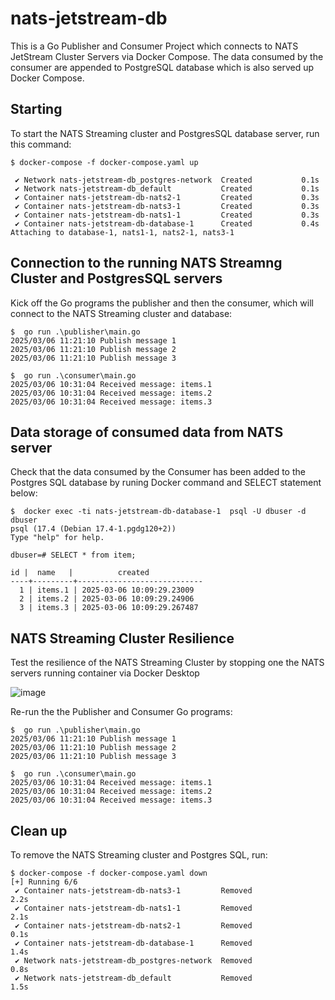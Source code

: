 # nats-jetstream-db

This is a Go Publisher and Consumer Project which connects to NATS JetStream Cluster Servers via Docker Compose. 
The data consumed by the consumer are appended to PostgreSQL database which is also served up Docker Compose.

## Starting

To start the NATS Streaming cluster and PostgresSQL database server, run this command:

```
$ docker-compose -f docker-compose.yaml up

 ✔ Network nats-jetstream-db_postgres-network  Created           0.1s 
 ✔ Network nats-jetstream-db_default           Created           0.1s 
 ✔ Container nats-jetstream-db-nats2-1         Created           0.3s 
 ✔ Container nats-jetstream-db-nats3-1         Created           0.3s 
 ✔ Container nats-jetstream-db-nats1-1         Created           0.3s 
 ✔ Container nats-jetstream-db-database-1      Created           0.4s 
Attaching to database-1, nats1-1, nats2-1, nats3-1
```

## Connection to the running NATS Streamng Cluster and PostgresSQL servers

Kick off the Go programs the publisher and then the consumer, which will connect to the NATS Streaming cluster and database:

```
$  go run .\publisher\main.go
2025/03/06 11:21:10 Publish message 1
2025/03/06 11:21:10 Publish message 2
2025/03/06 11:21:10 Publish message 3
```

```
$  go run .\consumer\main.go
2025/03/06 10:31:04 Received message: items.1
2025/03/06 10:31:04 Received message: items.2
2025/03/06 10:31:04 Received message: items.3
```

## Data storage of consumed data from NATS server

Check that the data consumed by the Consumer has been added to the Postgres SQL database by runing Docker command and SELECT statement below:

```
$  docker exec -ti nats-jetstream-db-database-1  psql -U dbuser -d dbuser
psql (17.4 (Debian 17.4-1.pgdg120+2))
Type "help" for help.

dbuser=# SELECT * from item;

id |  name   |          created
----+---------+----------------------------
  1 | items.1 | 2025-03-06 10:09:29.23009
  2 | items.2 | 2025-03-06 10:09:29.24906
  3 | items.3 | 2025-03-06 10:09:29.267487

```

## NATS Streaming Cluster Resilience

Test the resilience of the NATS Streaming Cluster by stopping one the NATS servers running container via Docker Desktop

![image](https://github.com/user-attachments/assets/ae9a60ae-7529-4482-afd7-15684ca65ba1)

Re-run the the Publisher and Consumer Go programs:

```
$  go run .\publisher\main.go
2025/03/06 11:21:10 Publish message 1
2025/03/06 11:21:10 Publish message 2
2025/03/06 11:21:10 Publish message 3
```

```
$  go run .\consumer\main.go
2025/03/06 10:31:04 Received message: items.1
2025/03/06 10:31:04 Received message: items.2
2025/03/06 10:31:04 Received message: items.3
```

## Clean up

To remove the NATS Streaming cluster and Postgres SQL, run:

```
$ docker-compose -f docker-compose.yaml down
[+] Running 6/6
 ✔ Container nats-jetstream-db-nats3-1         Removed                                                                                             2.2s 
 ✔ Container nats-jetstream-db-nats1-1         Removed                                                                                             2.1s 
 ✔ Container nats-jetstream-db-nats2-1         Removed                                                                                             0.1s 
 ✔ Container nats-jetstream-db-database-1      Removed                                                                                             1.4s 
 ✔ Network nats-jetstream-db_postgres-network  Removed                                                                                             0.8s 
 ✔ Network nats-jetstream-db_default           Removed                                                                                             1.5s 
```
